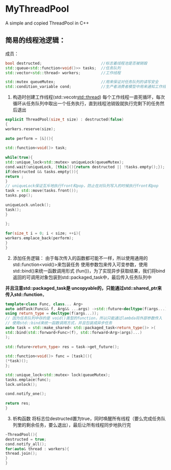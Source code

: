 # MyThreadPool
A simple and copied ThreadPool in C++

## 简易的线程池逻辑：



成员：

``` cpp
bool destructed;                          //标志着线程池是否被销毁  
std::queue<std::function<void()>> tasks;  //任务队列
std::vector<std::thread> workers;         //工作线程

std::mutex queueMutex;                    //用来保证对任务队列的读写安全
std::condition_variable cond;             //生产者消费者模型中用来通知工作线程
```



1. 构造时创建工作线程(std::vecotr<std::thread>)
每个工作线程一直死循环，每次循环从任务队列中取出一个任务执行，直到线程池销毁就执行完剩下的任务然后退出
``` cpp
explicit ThreadPool(size_t size) : destructed(false)  
{  
workers.reserve(size);  
  
auto perform = [&](){  
  
std::function<void()> task;  
  
while(true){  
std::unique_lock<std::mutex> uniqueLock(queueMutex);  
cond.wait(uniqueLock, [this](){return destructed || !tasks.empty();});  
if(destructed && tasks.empty()){  
return ;  
}  
// uniqueLock保证互斥地执行front和pop，防止在对队列写入的时候执行front和pop  
task = std::move(tasks.front());  
tasks.pop();  
  
uniqueLock.unlock();  
task();  
}  
  
};  
  
for(size_t i = 0; i < size; ++i){  
workers.emplace_back(perform);  
}  
}
```


2. 添加任务逻辑：
由于每次传入的函数都可能不一样，所以使用通用的std::function<void()>来包装任务
使用参数包来传入可变参数，使用std::bind()来统一函数调用形式 (fun())，为了实现异步获取结果，我们将bind返回的可调用对象包装到std::packaged_task中，最后传入任务队列中


**并且注意std::packaged_task是 uncopyable的，只能通过std::shared_ptr来传入std::function**，



``` cpp
template<class Func, class... Arg>  
auto addTask(Func&& f, Arg&& ...args) ->std::future<decltype(f(args...))>{  
using return_type = decltype(f(args...));  
// 因为任务队列中存的是 void()类型的function，所以只能通过lambda将外部参数传入  
// 使用std::bind来统一函数调用方式，并且包装成异步任务  
auto task = std::make_shared< std::packaged_task<return_type()> >(  
std::bind(std::forward<Func>(f), std::forward<Arg>(args)...)  
);  
  
std::future<return_type> res = task->get_future();  
  
std::function<void()> func = [task](){  
(*task)();  
};  

std::unique_lock<std::mutex> lock(queueMutex);  
tasks.emplace(func);  
lock.unlock();  
  
cond.notify_one();  
  
return res;  
}
```

3. 析构函数
将标志位destructed置为true，同时唤醒所有线程（要么完成任务队列里的剩余任务，要么退出），最后让所有线程同步地执行完
``` cpp
~ThreadPool(){  
destructed = true;  
cond.notify_all();  
for(auto& thread : workers){  
thread.join();  
}  
}
```



